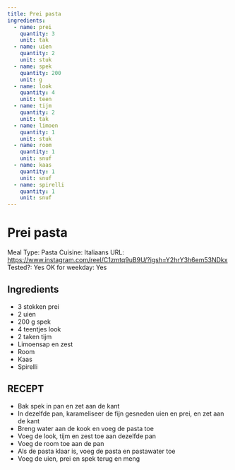 ```yaml
---
title: Prei pasta
ingredients:
  - name: prei
    quantity: 3
    unit: tak
  - name: uien
    quantity: 2
    unit: stuk
  - name: spek
    quantity: 200
    unit: g
  - name: look
    quantity: 4
    unit: teen
  - name: tijm
    quantity: 2
    unit: tak
  - name: limoen
    quantity: 1
    unit: stuk
  - name: room
    quantity: 1
    unit: snuf
  - name: kaas
    quantity: 1
    unit: snuf
  - name: spirelli
    quantity: 1
    unit: snuf
---
```


# Prei pasta

Meal Type: Pasta
Cuisine: Italiaans
URL: https://www.instagram.com/reel/C1zmtq9uB9U/?igsh=Y2hrY3h6em53NDkx
Tested?: Yes
OK for weekday: Yes

## Ingredients
- 3 stokken prei
- 2 uien
- 200 g spek
- 4 teentjes look
- 2 taken tijm
- Limoensap en zest
- Room
- Kaas
- Spirelli

## RECEPT

- Bak spek in pan en zet aan de kant
- In dezelfde pan, karameliseer de fijn gesneden uien en prei, en zet aan de kant
- Breng water aan de kook en voeg de pasta toe
- Voeg de look, tijm en zest toe aan dezelfde pan
- Voeg de room toe aan de pan
- Als de pasta klaar is, voeg de pasta en pastawater toe
- Voeg de uien, prei en spek terug en meng
